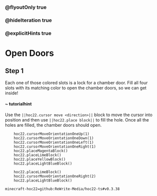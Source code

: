 ### @flyoutOnly true
### @hideIteration true
### @explicitHints true


# Open Doors

## Step 1
Each one of those colored slots is a lock for a chamber door. Fill all four slots with its matching color to open the chamber doors, so we can get inside!

#### ~ tutorialhint 
Use the ``||hoc22.cursor move <direction>||`` block to move the cursor into position and then use ``||hoc22.place block||`` to fill the hole. Once all the holes are filled, the chamber doors should open.

```ghost
    hoc22.cursorMoveOrientationOneUp(1)
    hoc22.cursorMoveOrientationOneDown(1)
    hoc22.cursorMoveOrientationOneLeft(1)
    hoc22.cursorMoveOrientationOneRight(1)
    hoc22.placeMagentaBlock()
    hoc22.placeLimeBlock()
    hoc22.placeYellowBlock()
    hoc22.placeLightBlueBlock()

```
```template
    hoc22.placeLimeBlock()        
    hoc22.cursorMoveOrientationOneRight(2)
    hoc22.placeLightBlueBlock()
```

```package
minecraft-hoc22=github:ReWrite-Media/hoc22-ts#v0.3.38
```